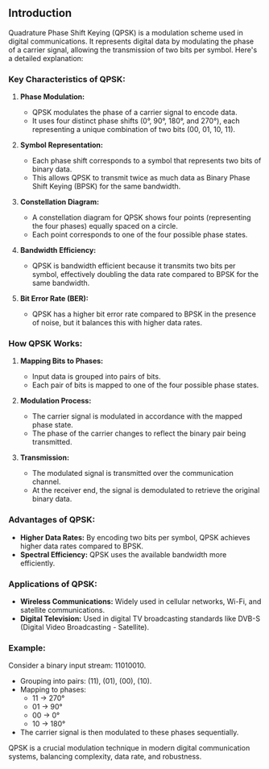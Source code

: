 


## Introduction
Quadrature Phase Shift Keying (QPSK) is a modulation scheme used in digital communications. It represents digital data by modulating the phase of a carrier signal, allowing the transmission of two bits per symbol. Here's a detailed explanation:

### Key Characteristics of QPSK:

1. **Phase Modulation:**
   - QPSK modulates the phase of a carrier signal to encode data.
   - It uses four distinct phase shifts (0°, 90°, 180°, and 270°), each representing a unique combination of two bits (00, 01, 10, 11).

2. **Symbol Representation:**
   - Each phase shift corresponds to a symbol that represents two bits of binary data.
   - This allows QPSK to transmit twice as much data as Binary Phase Shift Keying (BPSK) for the same bandwidth.

3. **Constellation Diagram:**
   - A constellation diagram for QPSK shows four points (representing the four phases) equally spaced on a circle.
   - Each point corresponds to one of the four possible phase states.

4. **Bandwidth Efficiency:**
   - QPSK is bandwidth efficient because it transmits two bits per symbol, effectively doubling the data rate compared to BPSK for the same bandwidth.

5. **Bit Error Rate (BER):**
   - QPSK has a higher bit error rate compared to BPSK in the presence of noise, but it balances this with higher data rates.

### How QPSK Works:

1. **Mapping Bits to Phases:**
   - Input data is grouped into pairs of bits.
   - Each pair of bits is mapped to one of the four possible phase states.

2. **Modulation Process:**
   - The carrier signal is modulated in accordance with the mapped phase state.
   - The phase of the carrier changes to reflect the binary pair being transmitted.

3. **Transmission:**
   - The modulated signal is transmitted over the communication channel.
   - At the receiver end, the signal is demodulated to retrieve the original binary data.

### Advantages of QPSK:

- **Higher Data Rates:** By encoding two bits per symbol, QPSK achieves higher data rates compared to BPSK.
- **Spectral Efficiency:** QPSK uses the available bandwidth more efficiently.

### Applications of QPSK:

- **Wireless Communications:** Widely used in cellular networks, Wi-Fi, and satellite communications.
- **Digital Television:** Used in digital TV broadcasting standards like DVB-S (Digital Video Broadcasting - Satellite).

### Example:

Consider a binary input stream: 11010010.

- Grouping into pairs: (11), (01), (00), (10).
- Mapping to phases: 
  - 11 → 270°
  - 01 → 90°
  - 00 → 0°
  - 10 → 180°
- The carrier signal is then modulated to these phases sequentially.

QPSK is a crucial modulation technique in modern digital communication systems, balancing complexity, data rate, and robustness.